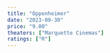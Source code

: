 ```yaml
---
title: "Oppenheimer"
date: "2023-09-30"
price: "9.00"
theaters: ["Marquette Cinemas"]
ratings: ["R"]
---
```

